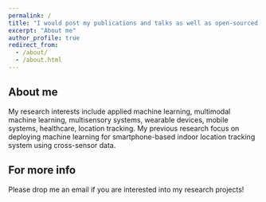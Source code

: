```yaml
---
permalink: /
title: "I would post my publications and talks as well as open-sourced codes here, please stay fresh!"
excerpt: "About me"
author_profile: true
redirect_from: 
  - /about/
  - /about.html
---
```


About me
------
My research interests include applied machine learning, multimodal machine learning, multisensory systems, wearable devices, mobile systems, healthcare, location tracking. My previous research focus on deploying machine learning for smartphone-based indoor location tracking system using cross-sensor data.

For more info
------
Please drop me an email if you are interested into my research projects!
